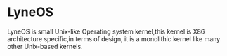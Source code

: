 # LyneOS
LyneOS is small Unix-like Operating system kernel,this kernel is X86 architecture specific,in terms of design, it is a monolithic kernel like many other Unix-based kernels.

